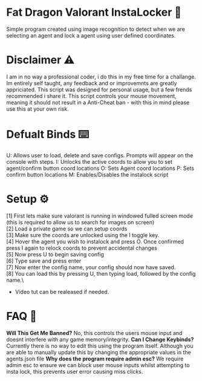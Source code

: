# Fat Dragon Valorant InstaLocker 🐉
Simple program created using image recognition to detect when we are selecting an agent and lock a agent using user defined coordinates. 

# Disclaimer ⚠️
I am in no way a professional coder, i do this in my free time for a challange. Im entirely self taught, any feedback and or improvemnts are greatly appriciated. This script was designed for personal usage, but a few frends recommended i share it. This script controls your mouse movement, meaning it should not result in a Anti-Cheat ban - with this in mind please use this at your own risk. 

# Defualt Binds ⌨️ 
U: Allows user to load, delete and save configs. Prompts will appear on the console with steps.
I: Unlocks the active coords to allow you to set agent/confirm button coord locations 
O: Sets Agent coord locations
P: Sets confirm button locations
M: Enables/Disables the instalock script

# Setup ⚙️
[1] First lets make sure valorant is running in windowed fulled screen mode (this is required to allow us to search for images on screen)\
[2] Load a private game so we can setup coords\
[3] Make sure the coords are unlocked using the I toggle key.\
[4] Hover the agent you wish to instalock and press O. Once confirmed press I again to relock coords to prevent accidental changes\
[5] Now press U to begin saving config\
[6] Type save and press enter\
[7] Now enter the config name, your config should now have saved.\
[8] You can load this by pressing U, then typing load,  followed by the config name.\
- Video tut can be realeased if needed.

# FAQ 📙
**Will This Get Me Banned?**
No, this controls the users mouse input and doesnt interfere with any game memory/integrity.
**Can I Change Keybinds?**
Currently there is no way to edit this using the program itself. Although you are able to manually update this by changing the appropriate values in the agents.json file
**Why does the program require admin esc?**
We require admin esc to ensure we can block user mouse inputs whilst attempting to insta lock, this prevents user error causing miss clicks.
